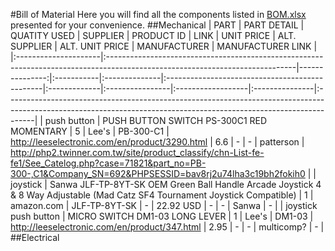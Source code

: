 #Bill of Material
Here you will find all the components listed in [BOM.xlsx](BOM.xlsx) presented for your convenience.
##Mechanical
| PART                 | PART DETAIL                                                                                                                  |   QUATITY USED | SUPPLIER   | PRODUCT ID    | LINK                                           | UNIT PRICE   | ALT. SUPPLIER   | ALT. UNIT PRICE   | MANUFACTURER   | MANUFACTURER LINK                                                                                                                                                  |
|:---------------------|:-----------------------------------------------------------------------------------------------------------------------------|---------------:|:-----------|:--------------|:-----------------------------------------------|:-------------|:----------------|:------------------|:---------------|:-------------------------------------------------------------------------------------------------------------------------------------------------------------------|
| push button          | PUSH BUTTON SWITCH PS-300C1 RED MOMENTARY                                                                                    |              5 | Lee's      | PB-300-C1     | http://leeselectronic.com/en/product/3290.html | 6.6          | -               | -                 | patterson      | http://php2.twinner.com.tw/site/product_classify/chn-List-fe-fe1/See_Catelog.php?case=71821&part_no=PB-300-,C1&Company_SN=692&PHPSESSID=bav8rj2u74lha3c19bh2fokih0 |
| joystick             | Sanwa JLF-TP-8YT-SK OEM Green Ball Handle Arcade Joystick 4 & 8 Way Adjustable (Mad Catz SF4 Tournament Joystick Compatible) |              1 | amazon.com | JLF-TP-8YT-SK | -                                              | 22.92 USD    | -               | -                 | Sanwa          | -                                                                                                                                                                  |
| joystick push button | MICRO SWITCH DM1-03 LONG LEVER                                                                                               |              1 | Lee's      | DM1-03        | http://leeselectronic.com/en/product/347.html  | 2.95         | -               | -                 | multicomp?     | -                                                                                                                                                                  |
##Electrical
